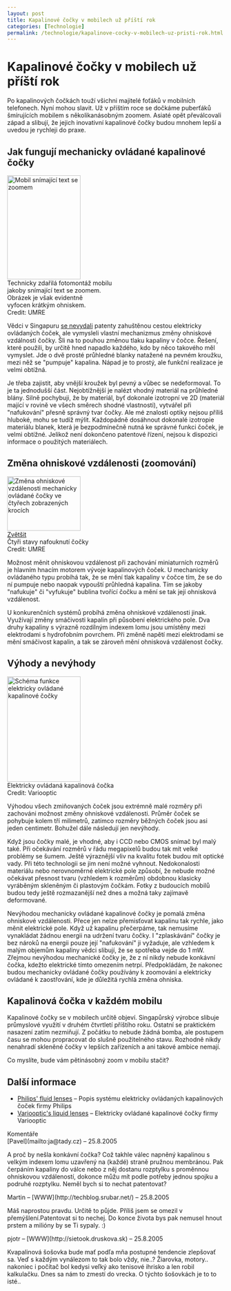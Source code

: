 ```yaml
---
layout: post
title: Kapalinové čočky v mobilech už příští rok
categories: [Technologie]
permalink: /technologie/kapalinove-cocky-v-mobilech-uz-pristi-rok.html
---
```

# Kapalinové čočky v mobilech už příští rok

Po kapalinových čočkách touží všichni majitelé foťáků v mobilních telefonech. Nyní mohou slavit. Už v příštím roce se dočkáme puberťáků šmírujících mobilem s několikanásobným zoomem. Asiaté opět převálcovali západ a slibují, že jejich inovativní kapalinové čočky budou mnohem lepší a uvedou je rychleji do praxe.

## Jak fungují mechanicky ovládané kapalinové čočky

<div class="obry"><div class="leftbox"><img alt="Mobil snímající text se zoomem" height="241" src="http://www.techblog.cz/images/kapalinove-cocky-v-mobilu.jpg" width="170"/></div>Technicky zdařilá fotomontáž mobilu <br/>jakoby snímající text se zoomem. <br/>Obrázek je však evidentně <br/>vyfocen krátkým ohniskem. <br/>Credit: UMRE</div> 

Vědci v Singapuru [se nevydali](http://optics.org/articles/news/11/8/20/1) patenty zahuštěnou cestou elektricky ovládaných čoček, ale vymysleli vlastní mechanizmus změny ohniskové vzdálnosti čočky. Šli na to pouhou změnou tlaku kapaliny v čočce. Řešení, které použili, by určitě hned napadlo každého, kdo by něco takového měl vymyslet. Jde o dvě prosté průhledné blanky natažené na pevném kroužku, mezi něž se "pumpuje" kapalina. Nápad je to prostý, ale funkční realizace je velmi obtížná.

Je třeba zajistit, aby vnější kroužek byl pevný a vůbec se nedeformoval. To je ta jednodušší část. Nejobtížnější je nalézt vhodný materiál na průhledné blány. Silně pochybuji, že by materiál, byť dokonale izotropní ve 2D (materiál mající v rovině ve všech směrech shodné vlastnosti), vytvářel při "nafukování" přesně správný tvar čočky. Ale mé znalosti optiky nejsou příliš hluboké, mohu se tudíž mýlit. Každopádně dosáhnout dokonalé izotropie materiálu blanek, která je bezpodmínečně nutná ke správné funkci čoček, je velmi obtížné. Jelikož není dokončeno patentové řízení, nejsou k dispozici informace o použitých materiálech.

## Změna ohniskové vzdálenosti (zoomování)

<div class="obry"><div class="leftbox"><a href="http://www.techblog.cz/images/zmena-ohniskove-vzdalenosti-kapalinove-cocky.jpg"><img alt="Změna ohniskové vzdálenosti mechanicky ovládané čočky ve čtyřech zobrazených krocích" height="126" src="http://www.techblog.cz/images/zmena-ohniskove-vzdalenosti-kapalinove-cocky-nahled.jpg" width="170"/></a></div><a href="http://www.techblog.cz/images/zmena-ohniskove-vzdalenosti-kapalinove-cocky.jpg">Zvětšit</a><br/>Čtyři stavy nafouknutí čočky<br/>Credit: UMRE</div> 

Možnost měnit ohniskovou vzdálenost při zachování miniaturních rozměrů je hlavním hnacím motorem vývoje kapalinových čoček. U mechanicky ovládaného typu probíhá tak, že se mění tlak kapaliny v čočce tím, že se do ní pumpuje nebo naopak vypouští průhledná kapalina. Tím se jakoby "nafukuje" či "vyfukuje" bublina tvořící čočku a mění se tak její ohnisková vzdálenost.

U konkurenčních systémů probíhá změna ohniskové vzdálenosti jinak. Využívají změny smáčivosti kapalin při působení elektrického pole. Dva druhy kapaliny s výrazně rozdílným indexem lomu jsou umístěny mezi elektrodami s hydrofobním povrchem. Při změně napětí mezi elektrodami se mění smáčivost kapalin, a tak se zároveň mění ohnisková vzdálenost čočky.

## Výhody a nevýhody

<div class="obry"><div class="leftbox"><img alt="Schéma funkce elektricky ovládané kapalinové čočky" height="244" src="http://www.techblog.cz/images/schema-elektricke-kapalinove-cocky.gif" width="170"/></div>Elektricky ovládaná kapalinová čočka<br/>Credit: Variooptic</div> 

Výhodou všech zmiňovaných čoček jsou extrémně malé rozměry při zachováni možnost změny ohniskové vzdálenosti. Průměr čoček se pohybuje kolem tří milimetrů, zatímco rozměry běžných čoček jsou asi jeden centimetr. Bohužel dále následují jen nevýhody.

Když jsou čočky malé, je vhodné, aby i CCD nebo CMOS snímač byl malý také. Při očekávání rozměrů v řádu megapixelů budou tak mít velké problémy se šumem. Ještě výraznější vliv na kvalitu fotek budou mít optické vady. Při této technologii se jim není možné vyhnout. Nedokonalosti materiálu nebo nerovnoměrné elektrické pole způsobí, že nebude možné očekávat přesnost tvaru (vzhledem k rozměrům) obdobnou klasicky vyráběným skleněným či plastovým čočkám. Fotky z budoucích mobilů budou tedy ještě rozmazanější než dnes a možná taky zajímavě deformované.

Nevýhodou mechanicky ovládané kapalinové čočky je pomalá změna ohniskové vzdálenosti. Přece jen nelze přemisťovat kapalinu tak rychle, jako měnit elektrické pole. Když už kapalinu přečerpáme, tak nemusíme vynakládat žádnou energii na udržení tvaru čočky. I "zplaskávání" čočky je bez nároků na energii pouze její "nafukování" ji vyžaduje, ale vzhledem k malým objemům kapaliny vědci slibují, že se spotřeba vejde do 1 mW. Zřejmou nevýhodou mechanické čočky je, že z ní nikdy nebude konkávní čočka, kdežto elektrické tímto omezením netrpí. Předpokládám, že nakonec budou mechanicky ovládané čočky používány k zoomování a elektricky ovládané k zaostřování, kde je důležitá rychlá změna ohniska.

## Kapalinová čočka v každém mobilu

Kapalinové čočky se v mobilech určitě objeví. Singapůrský výrobce slibuje průmyslové využití v druhém čtvrtletí příštího roku. Ostatní se praktickém nasazení zatím nezmiňují. Z počátku to nebude žádná bomba, ale postupem času se mohou propracovat do slušně použitelného stavu. Rozhodně nikdy nenahradí skleněné čočky v lepších zařízeních a ani takové ambice nemají.

Co myslíte, bude vám pětinásobný zoom v mobilu stačit?

## Další informace

  * [Philips' fluid lenses](http://www.research.philips.com/newscenter/archive/2004/fluidlenses.html) – Popis systému elektricky ovládaných kapalinových čoček firmy Philips
  * [Variooptic's liquid lenses](http://www.varioptic.com/en/technology.php) – Elektricky ovládané kapalinové čočky firmy Variooptic




<section id='comments-section'>
<div class='commentsheader'>Komentáře</div>        
<div class='comment-item-header' markdown=1>
[Pavel](mailto:ja@tady.cz)  &ndash; 25.8.2005
</div>

A proč by nešla konkávní čočka? Což takhle válec napněný kapalinou s velkým indexem lomu uzavřený na (každé) straně pružnou membránou. Pak čerpáním kapaliny do válce nebo z něj dostanu rozptylku s proměnnou ohniskovou vzdáleností, dokonce můžu mít podle potřeby jednou spojku a podruhé rozptylku. Neměl bych si to nechat patentovat?

<div class='comment-item-header' markdown=1>
Martin &ndash; [WWW](http://techblog.srubar.net/) &ndash; 25.8.2005
</div>

Máš naprostou pravdu. Určitě to půjde. Příliš jsem se omezil v přemýšlení.Patentovat si to nechej. Do konce života bys pak nemusel hnout prstem a milióny by se Ti sypaly. :)

<div class='comment-item-header' markdown=1>
pjotr &ndash; [WWW](http://sietook.druskova.sk) &ndash; 25.8.2005
</div>

Kvapalinová šošovka bude mať podľa mňa postupné tendencie zlepšovať sa. Veď s každým vynálezom to tak bolo vždy, nie..? Žiarovka, motory.. nakoniec i počítač bol kedysi veľký ako tenisové ihrisko a len robil kalkulačku. Dnes sa nám to zmestí do vrecka. O týchto šošovkách je to to isté..

</section>